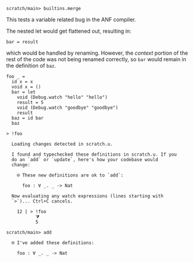 ``` ucm :hide
scratch/main> builtins.merge
```

This tests a variable related bug in the ANF compiler.

The nested let would get flattened out, resulting in:

``` 
bar = result
```

which would be handled by renaming. However, the *context* portion of
the rest of the code was not being renamed correctly, so `bar` would
remain in the definition of `baz`.

``` unison
foo _ =
  id x = x
  void x = ()
  bar = let
    void (Debug.watch "hello" "hello")
    result = 5
    void (Debug.watch "goodbye" "goodbye")
    result
  baz = id bar
  baz

> !foo
```

``` ucm :added-by-ucm
  Loading changes detected in scratch.u.

  I found and typechecked these definitions in scratch.u. If you
  do an `add` or `update`, here's how your codebase would
  change:

    ⍟ These new definitions are ok to `add`:
    
      foo : ∀ _. _ -> Nat

  Now evaluating any watch expressions (lines starting with
  `>`)... Ctrl+C cancels.

    12 | > !foo
           ⧩
           5
```

``` ucm
scratch/main> add

  ⍟ I've added these definitions:

    foo : ∀ _. _ -> Nat
```
